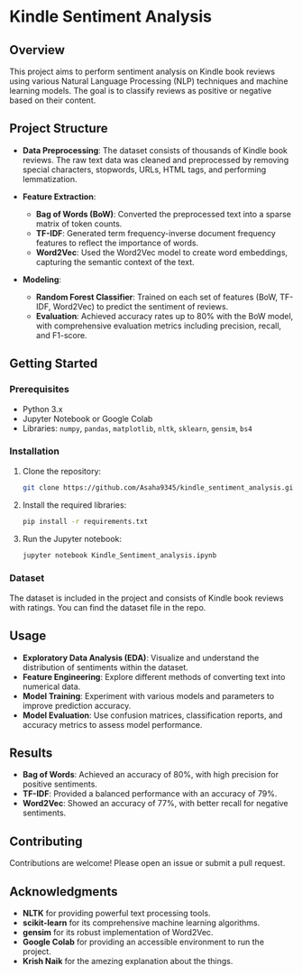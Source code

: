 # Kindle Sentiment Analysis

## Overview

This project aims to perform sentiment analysis on Kindle book reviews using various Natural Language Processing (NLP) techniques and machine learning models. The goal is to classify reviews as positive or negative based on their content.

## Project Structure

- **Data Preprocessing**: The dataset consists of thousands of Kindle book reviews. The raw text data was cleaned and preprocessed by removing special characters, stopwords, URLs, HTML tags, and performing lemmatization.
  
- **Feature Extraction**: 
  - **Bag of Words (BoW)**: Converted the preprocessed text into a sparse matrix of token counts.
  - **TF-IDF**: Generated term frequency-inverse document frequency features to reflect the importance of words.
  - **Word2Vec**: Used the Word2Vec model to create word embeddings, capturing the semantic context of the text.

- **Modeling**:
  - **Random Forest Classifier**: Trained on each set of features (BoW, TF-IDF, Word2Vec) to predict the sentiment of reviews.
  - **Evaluation**: Achieved accuracy rates up to 80% with the BoW model, with comprehensive evaluation metrics including precision, recall, and F1-score.

## Getting Started

### Prerequisites

- Python 3.x
- Jupyter Notebook or Google Colab
- Libraries: `numpy`, `pandas`, `matplotlib`, `nltk`, `sklearn`, `gensim`, `bs4`

### Installation

1. Clone the repository:
   ```bash
   git clone https://github.com/Asaha9345/kindle_sentiment_analysis.git
   ```
2. Install the required libraries:
   ```bash
   pip install -r requirements.txt
   ```
3. Run the Jupyter notebook:
   ```bash
   jupyter notebook Kindle_Sentiment_analysis.ipynb
   ```

### Dataset

The dataset is included in the project and consists of Kindle book reviews with ratings. You can find the dataset file in the repo.

## Usage

- **Exploratory Data Analysis (EDA)**: Visualize and understand the distribution of sentiments within the dataset.
- **Feature Engineering**: Explore different methods of converting text into numerical data.
- **Model Training**: Experiment with various models and parameters to improve prediction accuracy.
- **Model Evaluation**: Use confusion matrices, classification reports, and accuracy metrics to assess model performance.

## Results

- **Bag of Words**: Achieved an accuracy of 80%, with high precision for positive sentiments.
- **TF-IDF**: Provided a balanced performance with an accuracy of 79%.
- **Word2Vec**: Showed an accuracy of 77%, with better recall for negative sentiments.

## Contributing

Contributions are welcome! Please open an issue or submit a pull request.

## Acknowledgments

- **NLTK** for providing powerful text processing tools.
- **scikit-learn** for its comprehensive machine learning algorithms.
- **gensim** for its robust implementation of Word2Vec.
- **Google Colab** for providing an accessible environment to run the project.
- **Krish Naik** for the amezing explanation about the things.
